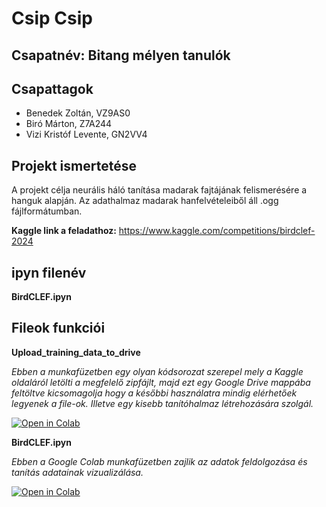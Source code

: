 # Csip Csip
## Csapatnév: Bitang mélyen tanulók
## Csapattagok
- Benedek Zoltán, VZ9AS0
- Biró Márton, Z7A244
- Vizi Kristóf Levente, GN2VV4
## Projekt ismertetése
A projekt célja neurális háló tanítása madarak fajtájának felismerésére a hanguk alapján. Az adathalmaz madarak hanfelvételeiből áll .ogg fájlformátumban.

**Kaggle link a feladathoz:** https://www.kaggle.com/competitions/birdclef-2024
## ipyn filenév
**BirdCLEF.ipyn**
## Fileok funkciói

**Upload_training_data_to_drive**

*Ebben a munkafüzetben egy olyan kódsorozat szerepel mely a Kaggle oldaláról letölti a megfelelő zipfájlt, majd ezt egy Google Drive mappába feltöltve kicsomagolja hogy a későbbi használatra mindig elérhetőek legyenek a file-ok. Illetve egy kisebb tanítóhalmaz létrehozására szolgál.*

[![Open in Colab](https://colab.research.google.com/assets/colab-badge.svg)](https://colab.research.google.com/github/Bitang-Melyen-Tanulok/Csip_Csip/blob/main/Upload_training_data_to_drive.ipynb)

**BirdCLEF.ipyn**

*Ebben a Google Colab munkafüzetben zajlik az adatok feldolgozása és tanítás adatainak vizualizálása.*

[![Open in Colab](https://colab.research.google.com/assets/colab-badge.svg)](https://colab.research.google.com/github/Bitang-Melyen-Tanulok/Csip_Csip/blob/main/BirdCLEF.ipynb)


